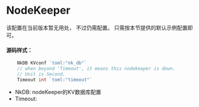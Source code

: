 # NodeKeeper  

该配置在当前版本暂无用处， 不过仍需配置。 只需按本节提供的默认示例配置即可。  

#### 源码样式： 
```go
    NkDB KVconf `toml:"nk_db"`
	// when beyond 'Timeout', it means this nodekeeper is down.
	// Unit is Second.
	Timeout int `toml:"timeout"`
```  

- NkDB: nodeKeeper的KV数据库配置     
- Timeout: 